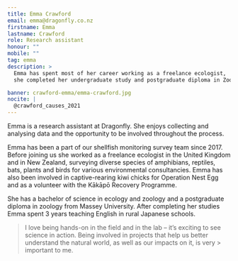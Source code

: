 ```yaml
---
title: Emma Crawford
email: emma@dragonfly.co.nz
firstname: Emma
lastname: Crawford
role: Research assistant
honour: ""
mobile: ""
tag: emma
description: >
  Emma has spent most of her career working as a freelance ecologist,
  she completed her undergraduate study and postgraduate diploma in Zoology at Massey University.

banner: crawford-emma/emma-crawford.jpg
nocite: |
  @crawford_causes_2021
---
```


Emma is a research assistant at Dragonfly. She enjoys collecting and analysing
data and the opportunity to be involved throughout the process.

<!--more-->

Emma has been a part of our shellfish monitoring survey team since 2017. Before
 joining us she worked as a freelance ecologist in the United Kingdom and in
 New Zealand, surveying diverse species of amphibians, reptiles, bats, plants
 and birds for various environmental consultancies. Emma has also been involved
 in captive-rearing kiwi chicks for Operation Nest Egg and as a volunteer with
 the Kākāpō Recovery Programme.

She has a bachelor of science in ecology and zoology and a postgraduate diploma
 in zoology from Massey University. After completing her studies Emma spent
 3 years teaching English in rural Japanese schools.

> I love being hands-on in the field and in the lab – it’s exciting to see science in action. Being involved in projects that help us better understand the natural world, as well as our impacts on it, is very > important to me.
